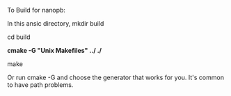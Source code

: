 To Build for nanopb:

In this ansic directory, mkdir build

cd build

**cmake -G "Unix Makefiles" ../ ./**

make

Or run cmake -G and choose the generator that works for you.  It's common to have path problems.
